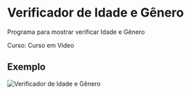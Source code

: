 # Verificador de Idade e Gênero

Programa para mostrar verificar Idade e Gênero



Curso: Curso em Video



## Exemplo

![Verificador de Idade e Gênero](./Verificador.gif)
